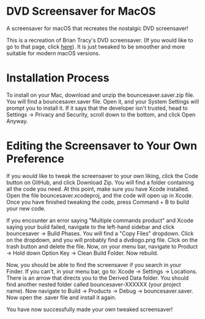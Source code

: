 # DVD Screensaver for MacOS

A screensaver for macOS that recreates the nostalgic DVD screensaver!

This is a recreation of Brian Tracy's DVD screensaver. (If you would like to go to that page, click [here](https://github.com/briantracy/DVDScreenSaver/tree/master)). It is just tweaked to be smoother and more suitable for modern macOS versions.

# Installation Process

To install on your Mac, download and unzip the bouncesaver.saver.zip file. You will find a bouncesaver.saver file. Open it, and your System Settings will prompt you to install it. If it says that the developer isn't trusted, head to Settings -> Privacy and Security, scroll down to the bottom, and click Open Anyway. 

# Editing the Screensaver to Your Own Preference

If you would like to tweak the screensaver to your own liking, click the Code button on GitHub, and click Download Zip. You will find a folder containing all the code you need. At this point, make sure you have Xcode installed. Open the file bouncesaver.xcodeproj, and the code will open up in Xcode. Once you have finished tweaking the code, press Command + B to build your new code.

If you encounter an error saying "Multiple commands product" and Xcode saying your build failed, navigate to the left-hand sidebar and click bouncesaver -> Build Phases. You will find a "Copy Files" dropdown. Click on the dropdown, and you will probably find a dvdlogo.png file. Click on the trash button and delete the file. Now, on your menu bar, navigate to Product -> Hold down Option Key -> Clean Build Folder. Now rebuild. 

Now, you should be able to find the screensaver if you search in your Finder. If you can't, in your menu bar, go to: Xcode -> Settings -> Locations. There is an arrow that directs you to the Derived Data folder. You should find another nested folder called bouncesaver-XXXXXX (your project name). Now navigate to Build -> Products -> Debug -> bouncesaver.saver. Now open the .saver file and install it again.

You have now successfully made your own tweaked screensaver!

